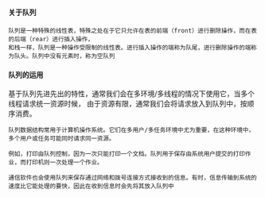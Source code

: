 #### 关于队列

```text
队列是一种特殊的线性表，特殊之处在于它只允许在表的前端（front）进行删除操作，而在表的后端（rear）进行插入操作，
和栈一样，队列是一种操作受限制的线性表。进行插入操作的端称为队尾，进行删除操作的端称为队头。队列中没有元素时，称为空队列
```

#### 队列的运用

基于队列先进先出的特性，通常我们会在多环境/多线程的情况下使用它，当多个线程请求统一资源时候，
由于资源有限，通常我们会将请求放入到队列中，按顺序消费。

```text
队列数据结构常用于计算机操作系统。它们在多用户/多任务环境中尤为重要，在这种环境中，多个用户或任务可能同时请求同一资源。

例如，打印由队列控制，因为一次只能打印一个文档。队列用于保存由系统用户提交的打印作业，而打印机则一次处理一个作业。

通信软件也会使用队列来保存通过网络和拨号连接方式接收到的信息。有时，信息传输到系统的速度比它能处理的要快，因此在收到信息时会先将其放入队列中
```

